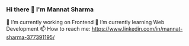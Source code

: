 ### Hi there 👋 I'm Mannat Sharma

<!--
**Mannat-Sharma/Mannat-Sharma** is a ✨ _special_ ✨ repository because its `README.md` (this file) appears on your GitHub profile.

Here are some ideas to get you started:

- 🔭 I’m currently working on Frontend
- 🌱 I’m currently learning Web Development
- 👯 I’m looking to collaborate on ...
- 🤔 I’m looking for help with ...
- 💬 Ask me about ...
- 📫 How to reach me: https://www.linkedin.com/in/mannat-sharma-377391195/
- 😄 Pronouns: ...
- ⚡ Fun fact: ...
-->
🔭 I’m currently working on Frontend
🌱 I’m currently learning Web Development
📫 How to reach me: https://www.linkedin.com/in/mannat-sharma-377391195/
